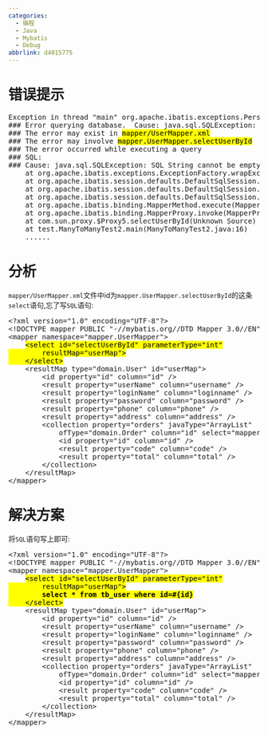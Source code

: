 ```yaml
---
categories:
  - 编程
  - Java
  - Mybatis
  - Debug
abbrlink: d4015775
---
```

# 错误提示
<pre>
Exception in thread "main" org.apache.ibatis.exceptions.PersistenceException: 
&#35;&#35;&#35; Error querying database.  Cause: java.sql.SQLException: <mark>SQL String cannot be empty</mark>
&#35;&#35;&#35; The error may exist in <mark>mapper/UserMapper.xml</mark>
&#35;&#35;&#35; The error may involve <mark>mapper.UserMapper.selectUserById</mark>
&#35;&#35;&#35; The error occurred while executing a query
&#35;&#35;&#35; SQL: 
&#35;&#35;&#35; Cause: java.sql.SQLException: SQL String cannot be empty
	at org.apache.ibatis.exceptions.ExceptionFactory.wrapException(ExceptionFactory.java:30)
	at org.apache.ibatis.session.defaults.DefaultSqlSession.selectList(DefaultSqlSession.java:149)
	at org.apache.ibatis.session.defaults.DefaultSqlSession.selectList(DefaultSqlSession.java:140)
	at org.apache.ibatis.session.defaults.DefaultSqlSession.selectOne(DefaultSqlSession.java:76)
	at org.apache.ibatis.binding.MapperMethod.execute(MapperMethod.java:87)
	at org.apache.ibatis.binding.MapperProxy.invoke(MapperProxy.java:57)
	at com.sun.proxy.$Proxy5.selectUserById(Unknown Source)
	at test.ManyToManyTest2.main(ManyToManyTest2.java:16)
    ......
</pre>

# 分析
`mapper/UserMapper.xml`文件中id为`mapper.UserMapper.selectUserById`的这条`select`语句,忘了写`SQL`语句:

<pre>
&lt;?xml version="1.0" encoding="UTF-8"?&gt;
&lt;!DOCTYPE mapper PUBLIC "-//mybatis.org//DTD Mapper 3.0//EN" "http://mybatis.org/dtd/mybatis-3-mapper.dtd"&gt;
&lt;mapper namespace="mapper.UserMapper"&gt;
    <mark>&lt;select id="selectUserById" parameterType="int"
        resultMap="userMap"&gt;
    &lt;/select&gt;</mark>
    &lt;resultMap type="domain.User" id="userMap"&gt;
        &lt;id property="id" column="id" /&gt;
        &lt;result property="userName" column="username" /&gt;
        &lt;result property="loginName" column="loginname" /&gt;
        &lt;result property="password" column="password" /&gt;
        &lt;result property="phone" column="phone" /&gt;
        &lt;result property="address" column="address" /&gt;
        &lt;collection property="orders" javaType="ArrayList"
            ofType="domain.Order" column="id" select="mapper.OrderMapper.selectOrdersByUserId"&gt;
            &lt;id property="id" column="id" /&gt;
            &lt;result property="code" column="code" /&gt;
            &lt;result property="total" column="total" /&gt;
        &lt;/collection&gt;
    &lt;/resultMap&gt;
&lt;/mapper&gt;
</pre>

# 解决方案
将`SQL`语句写上即可:
<pre>
&lt;?xml version="1.0" encoding="UTF-8"?&gt;
&lt;!DOCTYPE mapper PUBLIC "-//mybatis.org//DTD Mapper 3.0//EN" "http://mybatis.org/dtd/mybatis-3-mapper.dtd"&gt;
&lt;mapper namespace="mapper.UserMapper"&gt;
    <mark>&lt;select id="selectUserById" parameterType="int"
        resultMap="userMap"&gt;
        <strong>select * from tb_user where id=&#35;{id}</strong>
    &lt;/select&gt;</mark>
    &lt;resultMap type="domain.User" id="userMap"&gt;
        &lt;id property="id" column="id" /&gt;
        &lt;result property="userName" column="username" /&gt;
        &lt;result property="loginName" column="loginname" /&gt;
        &lt;result property="password" column="password" /&gt;
        &lt;result property="phone" column="phone" /&gt;
        &lt;result property="address" column="address" /&gt;
        &lt;collection property="orders" javaType="ArrayList"
            ofType="domain.Order" column="id" select="mapper.OrderMapper.selectOrdersByUserId"&gt;
            &lt;id property="id" column="id" /&gt;
            &lt;result property="code" column="code" /&gt;
            &lt;result property="total" column="total" /&gt;
        &lt;/collection&gt;
    &lt;/resultMap&gt;
&lt;/mapper&gt;
</pre>